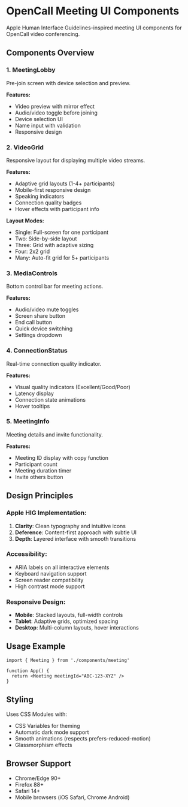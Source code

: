 # OpenCall Meeting UI Components

Apple Human Interface Guidelines-inspired meeting UI components for OpenCall video conferencing.

## Components Overview

### 1. MeetingLobby
Pre-join screen with device selection and preview.

**Features:**
- Video preview with mirror effect
- Audio/video toggle before joining
- Device selection UI
- Name input with validation
- Responsive design

### 2. VideoGrid
Responsive layout for displaying multiple video streams.

**Features:**
- Adaptive grid layouts (1-4+ participants)
- Mobile-first responsive design
- Speaking indicators
- Connection quality badges
- Hover effects with participant info

**Layout Modes:**
- Single: Full-screen for one participant
- Two: Side-by-side layout
- Three: Grid with adaptive sizing
- Four: 2x2 grid
- Many: Auto-fit grid for 5+ participants

### 3. MediaControls
Bottom control bar for meeting actions.

**Features:**
- Audio/video mute toggles
- Screen share button
- End call button
- Quick device switching
- Settings dropdown

### 4. ConnectionStatus
Real-time connection quality indicator.

**Features:**
- Visual quality indicators (Excellent/Good/Poor)
- Latency display
- Connection state animations
- Hover tooltips

### 5. MeetingInfo
Meeting details and invite functionality.

**Features:**
- Meeting ID display with copy function
- Participant count
- Meeting duration timer
- Invite others button

## Design Principles

### Apple HIG Implementation:
1. **Clarity**: Clean typography and intuitive icons
2. **Deference**: Content-first approach with subtle UI
3. **Depth**: Layered interface with smooth transitions

### Accessibility:
- ARIA labels on all interactive elements
- Keyboard navigation support
- Screen reader compatibility
- High contrast mode support

### Responsive Design:
- **Mobile**: Stacked layouts, full-width controls
- **Tablet**: Adaptive grids, optimized spacing
- **Desktop**: Multi-column layouts, hover interactions

## Usage Example

```tsx
import { Meeting } from './components/meeting'

function App() {
  return <Meeting meetingId="ABC-123-XYZ" />
}
```

## Styling

Uses CSS Modules with:
- CSS Variables for theming
- Automatic dark mode support
- Smooth animations (respects prefers-reduced-motion)
- Glassmorphism effects

## Browser Support

- Chrome/Edge 90+
- Firefox 88+
- Safari 14+
- Mobile browsers (iOS Safari, Chrome Android)